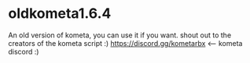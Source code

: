 # oldkometa1.6.4
An old version of kometa, you can use it if you want.
shout out to the creators of the kometa script :)
https://discord.gg/kometarbx <-- kometa discord :)
